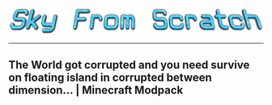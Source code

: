 ![](images/Sky-From-Scratch.png)
___
## The World got corrupted and you need survive on floating island in corrupted between dimension... | Minecraft Modpack




